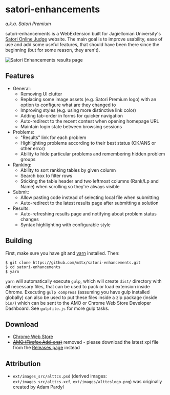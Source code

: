 satori-enhancements
===================
_a.k.a. Satori Premium_

satori-enhancements is a WebExtension built for Jagiellonian University's
[Satori Online Judge](https://satori.tcs.uj.edu.pl) website. The main goal is
to improve usability, ease of use and add some useful features, that should
have been there since the beginning (but for some reason, they aren't).

![Satori Enhancements results page](screenshots/results.png)

## Features
* General:
  * Removing UI clutter
  * Replacing some image assets (e.g. Satori Premium logo) with an option to configure what are they changed to
  * Improving styles (e.g. using more distinctive link color)
  * Adding tab-order in forms for quicker navigation
  * Auto-redirect to the recent contest when opening homepage URL
  * Maintain login state between browsing sessions
* Problems:
  * "Results" link for each problem
  * Highlighting problems according to their best status (OK/ANS or other error)
  * Ability to hide particular problems and remembering hidden problem groups
* Ranking:
  * Ability to sort ranking tables by given column
  * Search box to filter rows
  * Sticking the table header and two leftmost columns (Rank/Lp and Name) when scrolling so they're always visible
* Submit:
  * Allow pasting code instead of selecting local file when submitting
  * Auto-redirect to the latest results page after submitting a solution
* Results:
  * Auto-refreshing results page and notifying about problem status changes
  * Syntax highlighting with configurable style

## Building
First, make sure you have git and [yarn](https://yarnpkg.com/) installed. Then:
```
$ git clone https://github.com/m4tx/satori-enhancements.git
$ cd satori-enhancements
$ yarn
```
`yarn` will automatically execute `gulp`, which will create `dist/`
directory with all necessary files, that can be used to pack or load extension
inside Chrome. Executing `gulp compress` (assuming you have gulp installed
globally) can also be used to put these files inside a zip package (inside
`bin/`) which can be sent to the AMO or Chrome Web Store Developer Dashboard.
See `gulpfile.js` for more gulp tasks.

## Download
* [Chrome Web Store](https://chrome.google.com/webstore/detail/satori-enhancements/oghiinfmhnkmfecckbpcoieaieobblog)
* ~~[AMO (Firefox Add-ons)](https://addons.mozilla.org/firefox/addon/satori-enhancements/)~~ removed - please download the latest xpi file from the [Releases page](https://github.com/m4tx/satori-enhancements/releases) instead

## Attribution
* `ext/images_src/alttcs.psd` (derived images: `ext/images_src/alttcs.xcf`, `ext/images/alttcslogo.png`) was originally created by Adam Pardyl
